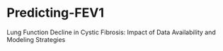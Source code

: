 # Predicting-FEV1
Lung Function Decline in Cystic Fibrosis: Impact of Data Availability and Modeling Strategies
